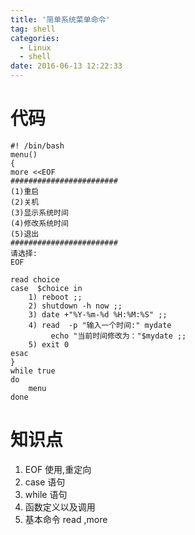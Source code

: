 ```yaml
---
title: '简单系统菜单命令'
tag: shell
categories:
  - Linux
  - shell
date: 2016-06-13 12:22:33
---
```


# 代码

```
#! /bin/bash
menu()
{
more <<EOF
########################
(1)重启
(2)关机
(3)显示系统时间
(4)修改系统时间
(5)退出
########################
请选择:
EOF

read choice
case  $choice in
    1) reboot ;;
    2) shutdown -h now ;;
    3) date +"%Y-%m-%d %H:%M:%S" ;;
    4) read  -p "输入一个时间:" mydate
         echo "当前时间修改为："$mydate ;;
    5) exit 0
esac
}
while true
do
    menu
done
```

# 知识点

1. EOF 使用,重定向
2. case 语句
3. while 语句
4. 函数定义以及调用
5. 基本命令 read ,more
